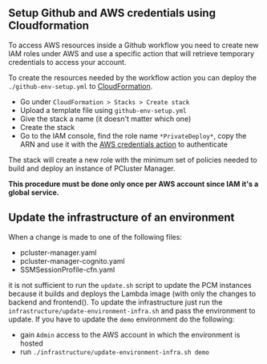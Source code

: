## Setup Github and AWS credentials using Cloudformation
To access AWS resources inside a Github workflow you need to create new IAM roles under AWS and use a specific action that will retrieve temporary credentials to access your account.

To create the resources needed by the workflow action you can deploy the `./github-env-setup.yml` to [CloudFormation](https://aws.amazon.com/cloudformation/).
- Go under `CloudFormation > Stacks > Create stack`
- Upload a template file using `github-env-setup.yml`
- Give the stack a name (it doesn't matter which one)
- Create the stack
- Go to the IAM console, find the role name `*PrivateDeploy*`, copy the ARN and use it with the [AWS credentials action](https://github.com/marketplace/actions/configure-aws-credentials-action-for-github-actions) to authenticate

The stack will create a new role with the minimum set of policies needed to build and deploy an instance of PCluster Manager.

**This procedure must be done only once per AWS account since IAM it's a global service.**

## Update the infrastructure of an environment
When a change is made to one of the following files:
- pcluster-manager.yaml
- pcluster-manager-cognito.yaml
- SSMSessionProfile-cfn.yaml

it is not sufficient to run the `update.sh` script to update the PCM instances because it builds and deploys the Lambda image (with only the changes to backend and frontend().
To update the infrastructure just run the `infrastructure/update-environment-infra.sh` and pass the environment to update.
If you have to update the `demo` environment do the following:
- gain `Admin` access to the AWS account in which the environment is hosted
- run `./infrastructure/update-environment-infra.sh demo`